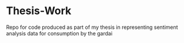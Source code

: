 # Thesis-Work
Repo for code produced as part of my thesis in representing sentiment analysis data for consumption by the gardai
